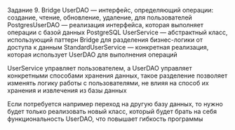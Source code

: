 Задание 9. Bridge
UserDAO — интерфейс, определяющий операции: создание, чтение, обновление, удаление, для пользователей
PostgresUserDAO — реализация интерфейса, которая выполняет операции с базой данных PostgreSQL
UserService — абстрактный класс, использующий паттерн Bridge для разделения бизнес-логики от доступа к данным
StandardUserService — конкретная реализация, которая использует UserDAO для выполнения операций

UserService управляет пользователем, а UserDAO управляет конкретными способами хранения данных, такое разделение позволяет изменять логику работы с пользователями, не влияя на способ их хранения и извлечения из базы данных

Если потребуется например переход на другую базу данных, то нужно будет только реализовать новый класс, который будет брать на себя функциональность UserDAO, что повышает гибкость программы